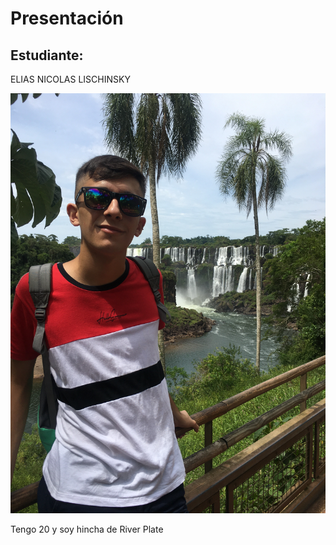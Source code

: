 # Presentación

## Estudiante: 
ELIAS NICOLAS LISCHINSKY


![mi foto](foto.JPG)

Tengo 20 y soy hincha de River Plate
